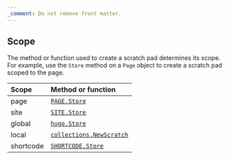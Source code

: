 ```yaml
---
_comment: Do not remove front matter.
---
```


## Scope

The method or function used to create a scratch pad determines its scope. For example, use the `Store` method on a `Page` object to create a scratch pad scoped to the page.

Scope|Method or function
:--|:--
page|[`PAGE.Store`][]
site|[`SITE.Store`][]
global|[`hugo.Store`][]
local|[`collections.NewScratch`][]
shortcode|[`SHORTCODE.Store`][]

[`page.store`]: /docs/reference/methods/page/store
[`site.store`]: /docs/reference/methods/site/store
[`hugo.store`]: /docs/reference/functions/hugo/store
[`collections.newscratch`]: /docs/reference/functions/collections/newscratch
[`shortcode.store`]: /docs/reference/methods/shortcode/store
